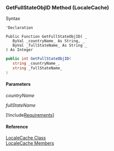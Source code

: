 ﻿### GetFullStateObjID Method (LocaleCache)

Syntax

```vbnet
'Declaration

Public Function GetFullStateObjID( _
   ByVal _countryName_ As String, _
   ByVal _fullStateName_ As String _
) As Integer
```

```csharp
public int GetFullStateObjID( 
   string _countryName_,
   string _fullStateName_
)
```

#### Parameters

_countryName_

_fullStateName_

[!include[Requirements](../partials/requirements.md)]

#### Reference

[LocaleCache Class](fcSDK~FChoice.Foundation.Clarify.LocaleCache.md)  
[LocaleCache Members](fcSDK~FChoice.Foundation.Clarify.LocaleCache_members.md)
